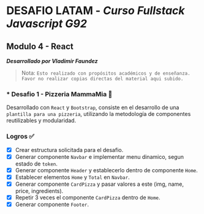 # DESAFIO LATAM - _Curso Fullstack Javascript G92_

## Modulo 4 - React

**_Desarrollado por Vladimir Faundez_**
> Nota: `Esto realizado con propósitos académicos y de enseñanza. Favor no realizar copias directas del material aqui subido.`

### * Desafio 1 - Pizzeria MammaMia 🍕

Desarrollado con `React` y `Bootstrap`, consiste en el desarrollo de una `plantilla para una pizzeria`, utilizando la metodología de componentes reutilizables y modularidad.

### Logros ✅  

- [x] Crear estructura solicitada para el desafio.
- [x] Generar componente `Navbar` e implementar menu dinamico, segun estado de `token`.
- [x] Generar componente `Header` y establecerlo dentro de componente `Home`.
- [x] Establecer elementos `Home` y `Total` en `Navbar`.
- [x] Generar componente `CardPizza` y pasar valores a este (img, name, price, ingredients).
- [x] Repetir 3 veces el componente `CardPizza` dentro de `Home`.
- [x] Generar componente `Footer`.

